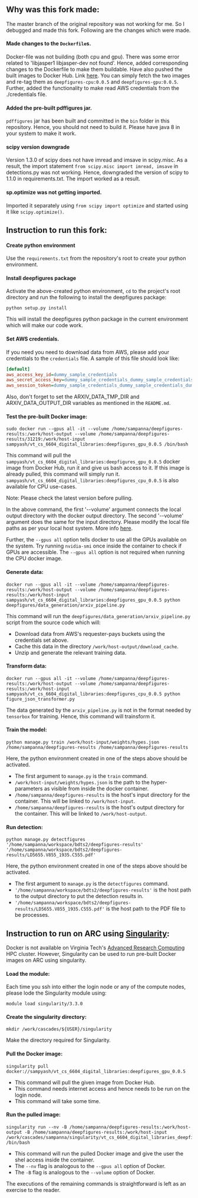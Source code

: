 ## Why was this fork made:
The master branch of the original repository was not working for me. So I debugged and made this fork. Following are the changes which were made.

#### Made changes to the ```Dockerfile```s.

Docker-file was not building (both cpu and gpu). 
There was some error related to 'libjasper1 libjasper-dev not found'. 
Hence, added corresponding changes to the Dockerfile to make them buildable. 
Have also pushed the built images to Docker Hub. Link [here][docker-hub-link]. 
You can simply fetch the two images and re-tag them as ```deepfigures-cpu:0.0.5``` and ```deepfigures-gpu:0.0.5```. 
Further, added the functionality to make read AWS credentials from the ./credentials file. 
    
#### Added the pre-built pdffigures jar.

```pdffigures``` jar has been built and committed in the ```bin``` folder in this repository. Hence, you should not need to build it. Please have java 8 in your system to make it work.

#### scipy version downgrade
 
Version 1.3.0 of scipy does not have imread and imsave in scipy.misc. As a result, the import statement ```from scipy.misc import imread, imsave``` in detections.py was not working. Hence, downgraded the version of scipy to 1.1.0 in requirements.txt. The import worked as a result.

#### sp.optimize was not getting imported.

Imported it separately using ```from scipy import optimize``` and started using it like ```scipy.optimize()```.


## Instruction to run this fork:

#### Create python environment
Use the ``requirements.txt`` from the repository's root to create your python environment.

#### Install deepfigures package
Activate the above-created python environment, ``cd`` to the project's root directory and run the following to install the deepfigures package:
```shell script
python setup.py install
```
This will install the deepfigures python package in the current environment which will make our code work.

#### Set AWS credentials. 
If you need you need to download data from AWS, please add your credentials to the ```credentials``` file.
A sample of this file should look like:
```ini
[default]
aws_access_key_id=dummy_sample_credentials
aws_secret_access_key=dummy_sample_credentials_dummy_sample_credentials
aws_session_token=dummy_sample_credentials_dummy_sample_credentials_dummy_sample_credentials_dummy_sample_credentials_dummy_sample_credentials_dummy_sample_credentials_dummy_sample_credentials_
```

Also, don't forget to set the ARXIV_DATA_TMP_DIR and ARXIV_DATA_OUTPUT_DIR variables as mentioned in the ```README.md```.

#### Test the pre-built Docker image:
```shell script
sudo docker run --gpus all -it --volume /home/sampanna/deepfigures-results:/work/host-output --volume /home/sampanna/deepfigures-results/31219:/work/host-input sampyash/vt_cs_6604_digital_libraries:deepfigures_gpu_0.0.5 /bin/bash
```
This command will pull the ``sampyash/vt_cs_6604_digital_libraries:deepfigures_gpu_0.0.5`` docker image from Docker Hub, run it and give us bash access to it.
If this image is already pulled, this command will simply run it.
``sampyash/vt_cs_6604_digital_libraries:deepfigures_cpu_0.0.5`` is also available for CPU use-cases.

Note: Please check the latest version before pulling.

In the above command, the first '--volume' argument connects the local output directory with the docker output directory.
The second '--volume' argument does the same for the input directory.
Please modify the local file paths as per your local host system.
More info [here][docker-commandline-run-docs].

Further, the ``--gpus all`` option tells docker to use all the GPUs available on the system.
Try running ``nvidia-smi`` once inside the container to check if GPUs are accessible. 
The ``--gpus all`` option is not required when running the CPU docker image.

#### Generate data:
```shell script
docker run --gpus all -it --volume /home/sampanna/deepfigures-results:/work/host-output --volume /home/sampanna/deepfigures-results:/work/host-input sampyash/vt_cs_6604_digital_libraries:deepfigures_gpu_0.0.5 python deepfigures/data_generation/arxiv_pipeline.py
```
This command will run the ``deepfigures/data_generation/arxiv_pipeline.py`` script from the source code which will:
- Download data from AWS's requester-pays buckets using the credentials set above.
- Cache this data in the directory ``/work/host-output/download_cache``.
- Unzip and generate the relevant training data.

#### Transform data:
```shell script
docker run --gpus all -it --volume /home/sampanna/deepfigures-results:/work/host-output --volume /home/sampanna/deepfigures-results:/work/host-input sampyash/vt_cs_6604_digital_libraries:deepfigures_cpu_0.0.5 python figure_json_transformer.py
```
The data generated by the ``arxiv_pipeline.py`` is not in the format needed by ``tensorbox`` for training.
Hence, this command will trainsform it.

#### Train the model:
```shell script
python manage.py train /work/host-input/weights/hypes.json /home/sampanna/deepfigures-results /home/sampanna/deepfigures-results
```
Here, the python environment created in one of the steps above should be activated.
- The first argument to ``manage.py`` is the ``train`` command.
- ``/work/host-input/weights/hypes.json`` is the path to the hyper-parameters as visible from inside the docker container.
- ``/home/sampanna/deepfigures-results`` is the host's input directory for the container. This will be linked to ``/work/host-input``.
- ``/home/sampanna/deepfigures-results`` is the host's output directory for the container. This will be linked to ``/work/host-output``.

#### Run detection:
```shell script
python manage.py detectfigures '/home/sampanna/workspace/bdts2/deepfigures-results' '/home/sampanna/workspace/bdts2/deepfigures-results/LD5655.V855_1935.C555.pdf'
```
Here, the python environment created in one of the steps above should be activated.
- The first argument to ``manage.py`` is the ``detectfigures`` command.
- ``'/home/sampanna/workspace/bdts2/deepfigures-results'`` is the host path to the output directory to put the detection results in.
- ``'/home/sampanna/workspace/bdts2/deepfigures-results/LD5655.V855_1935.C555.pdf'`` is the host path to the PDF file to be processes.

## Instruction to run on ARC using [Singularity][singularity-homepage]:
Docker is not available on Virginia Tech's [Advanced Research Computing][vt-arc-homepage] HPC cluster.
However, Singularity can be used to run pre-built Docker images on ARC using singularity.

#### Load the module:
Each time you ssh into either the login node or any of the compute nodes, please lode the Singularity module using:
```shell script
module load singularity/3.3.0
```

#### Create the singularity directory:
```shell script
mkdir /work/cascades/${USER}/singularity
```
Make the directory required for Singularity.

#### Pull the Docker image:
```shell script
singularity pull docker://sampyash/vt_cs_6604_digital_libraries:deepfigures_gpu_0.0.5
```
- This command will pull the given image from Docker Hub.
- This command needs internet access and hence needs to be run on the login node.
- This command will take some time.

#### Run the pulled image:
```shell script
singularity run --nv -B /home/sampanna/deepfigures-results:/work/host-output -B /home/sampanna/deepfigures-results:/work/host-input /work/cascades/sampanna/singularity/vt_cs_6604_digital_libraries_deepfigures_cpu_0.0.5.sif /bin/bash
```
- This command will run the pulled Docker image and give the user the shel access inside the container.
- The ``--nv`` flag is analogous to the  ``--gpus all`` option of Docker.
- The ``-B`` flag is analogous to the ``--volume`` option of Docker.

The executions of the remaining commands is straightforward is left as an exercise to the reader.

[docker-hub-link]: https://hub.docker.com/r/sampyash/vt_cs_6604_digital_libraries/tags
[docker-commandline-run-docs]: https://docs.docker.com/engine/reference/commandline/run
[singularity-homepage]: https://singularity.lbl.gov
[vt-arc-homepage]: https://www.arc.vt.edu